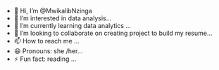 - 👋 Hi, I’m @MwikalibNzinga
- 👀 I’m interested in data analysis...
- 🌱 I’m currently learning data analytics ...
- 💞️ I’m looking to collaborate on creating  project to build my resume...
- 📫 How to reach me ...
- 😄 Pronouns:  she /her...
- ⚡ Fun fact: reading ...

<!---
MwikalibNzinga/MwikalibNzinga is a ✨ special ✨ repository because its `README.md` (this file) appears on your GitHub profile.
You can click the Preview link to take a look at your changes.
--->
